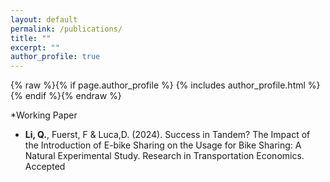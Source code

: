 ```yaml
---
layout: default
permalink: /publications/
title: ""
excerpt: ""
author_profile: true
---
```

{% raw %}{% if page.author_profile %}
  {% includes author_profile.html %}
{% endif %}{% endraw %}


*Working Paper
* **Li, Q.**, Fuerst, F & Luca,D. (2024). Success in Tandem? The Impact of the Introduction of E-bike Sharing on the Usage for Bike Sharing: A Natural Experimental Study.  Research in Transportation Economics. Accepted
